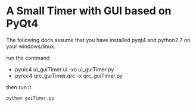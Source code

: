 A Small Timer with GUI based on PyQt4
=====================================

The following docs assume that you have installed pyqt4 and python2.7 on your windows/linux.

run the command

* pyuic4 ui\_guiTimer.ui -xo ui\_guiTimer.py
* pyrcc4 qrc\_guiTimer.qrc -x qrc\_guiTimer.py

then run it

`python guiTimer.py`
